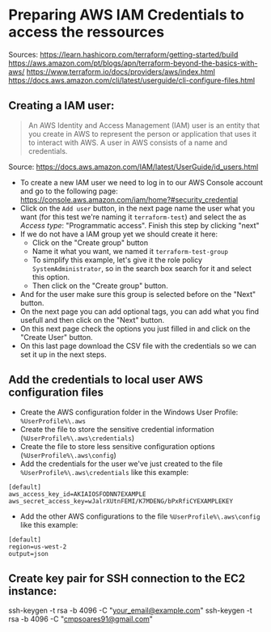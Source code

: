 # Preparing AWS IAM Credentials to access the ressources
Sources: https://learn.hashicorp.com/terraform/getting-started/build
		 https://aws.amazon.com/pt/blogs/apn/terraform-beyond-the-basics-with-aws/
		 https://www.terraform.io/docs/providers/aws/index.html
		 https://docs.aws.amazon.com/cli/latest/userguide/cli-configure-files.html

## Creating a IAM user:
> An AWS Identity and Access Management (IAM) user is an entity that you create in AWS to represent the person or application that uses it to interact with AWS. A user in AWS consists of a name and credentials.

Source: https://docs.aws.amazon.com/IAM/latest/UserGuide/id_users.html

 * To create a new IAM user we need to log in to our AWS Console account and go to the following page: https://console.aws.amazon.com/iam/home?#security_credential
 * Click on the `Add user` button, in the next page name the user what you want (for this test we're naming it `terraform-test`) and select the as *Access type*: "Programmatic access". Finish this step by clicking "next"
 * If we do not have a IAM group yet we should create it here:
    * Click on the "Create group" button
	* Name it what you want, we named it `terraform-test-group`
	* To simplify this example, let's give it the role policy `SystemAdministrator`, so in the search box search for it and select this option.
	* Then click on the "Create group" button.
 * And for the user make sure this group is selected before on the "Next" button.
 * On the next page you can add optional tags, you can add what you find usefull and then click on the "Next" button.
 * On this next page check the options you just filled in and click on the "Create User" button.
 * On this last page download the CSV file with the credentials so we can set it up in the next steps.
 
## Add the credentials to local user AWS configuration files

 * Create the AWS configuration folder in the Windows User Profile: `%UserProfile%\.aws`
 * Create the file to store the sensitive credential information (`%UserProfile%\.aws\credentials`)
 * Create the file to store less sensitive configuration options (`%UserProfile%\.aws\config`)
 * Add the credentials for the user we've just created to the file `%UserProfile%\.aws\credentials` like this example:
 ```
[default]
aws_access_key_id=AKIAIOSFODNN7EXAMPLE
aws_secret_access_key=wJalrXUtnFEMI/K7MDENG/bPxRfiCYEXAMPLEKEY
 ```
 
 * Add the other AWS configurations to the file `%UserProfile%\.aws\config` like this example:
 ```
[default]
region=us-west-2
output=json
 ```
 
## Create key pair for SSH connection to the EC2 instance:
ssh-keygen -t rsa -b 4096 -C "your_email@example.com"
ssh-keygen -t rsa -b 4096 -C "cmpsoares91@gmail.com"